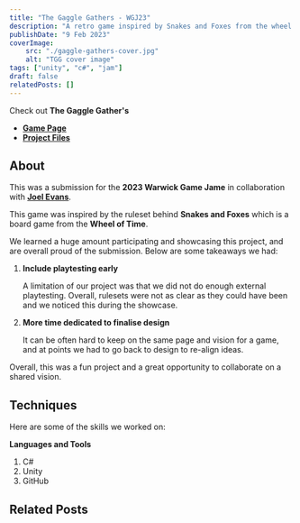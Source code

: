 ```yaml
---
title: "The Gaggle Gathers - WGJ23"
description: "A retro game inspired by Snakes and Foxes from the wheel of time."
publishDate: "9 Feb 2023"
coverImage:
    src: "./gaggle-gathers-cover.jpg"
    alt: "TGG cover image"
tags: ["unity", "c#", "jam"]
draft: false
relatedPosts: []
---
```


Check out **The Gaggle Gather's**
- [**Game Page**](https://henryha993.itch.io/the-gaggle-gathers)
- [**Project Files**](https://github.com/HenryHa993/Geese-Game)

## About
This was a submission for the **2023 Warwick Game Jame** in collaboration with [**Joel Evans**](https://www.linkedin.com/in/joel-evans-dev/).

This game was inspired by the ruleset behind **Snakes and Foxes** which is a board game from the **Wheel of Time**.

We learned a huge amount participating and showcasing this project, and are overall proud of the submission. Below are some takeaways we had:
1. **Include playtesting early**

    A limitation of our project was that we did not do enough external playtesting. Overall, rulesets were not as clear as they could have been and we noticed this during the showcase.

2. **More time dedicated to finalise design**

    It can be often hard to keep on the same page and vision for a game, and at points we had to go back to design to re-align ideas.

Overall, this was a fun project and a great opportunity to collaborate on a shared vision.

## Techniques
Here are some of the skills we worked on:

**Languages and Tools**
1. C#
2. Unity
3. GitHub

## Related Posts